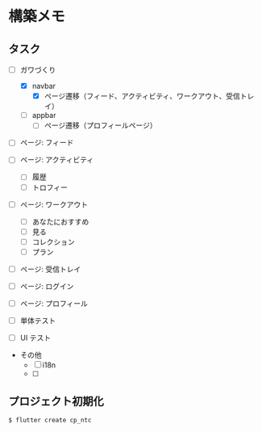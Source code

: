 # 構築メモ


## タスク

- [ ] ガワづくり
    - [x] navbar 
        - [x] ページ遷移（フィード、アクティビティ、ワークアウト、受信トレイ）
    - [ ] appbar 
        - [ ] ページ遷移（プロフィールページ）
        
- [ ] ページ: フィード

- [ ] ページ: アクティビティ
    - [ ] 履歴
    - [ ] トロフィー
    
- [ ] ページ: ワークアウト
    - [ ] あなたにおすすめ
    - [ ] 見る
    - [ ] コレクション
    - [ ] プラン

- [ ] ページ: 受信トレイ

- [ ] ページ: ログイン

- [ ] ページ: プロフィール

- [ ] 単体テスト

- [ ] UI テスト

- その他
    - [ ] i18n
    - [ ] 

## プロジェクト初期化

```
$ flutter create cp_ntc
```
